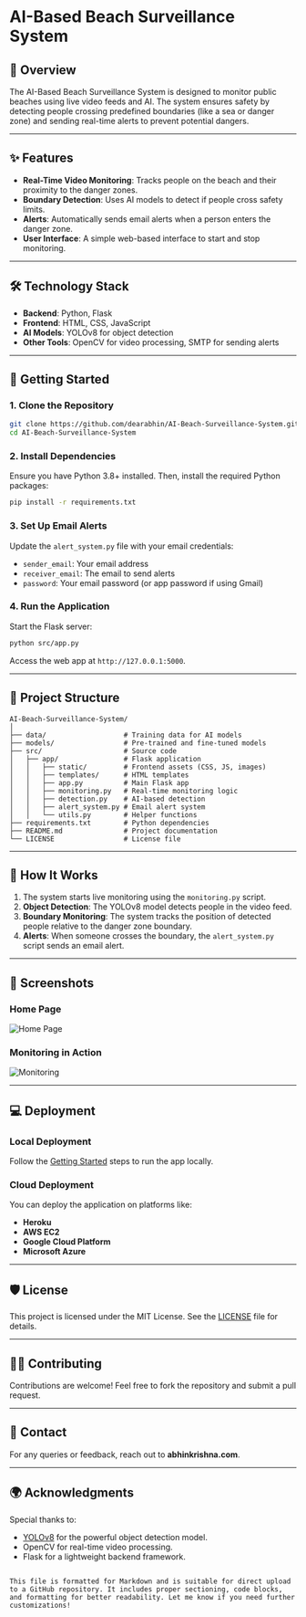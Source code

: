 
# AI-Based Beach Surveillance System

## 🌊 Overview
The AI-Based Beach Surveillance System is designed to monitor public beaches using live video feeds and AI. The system ensures safety by detecting people crossing predefined boundaries (like a sea or danger zone) and sending real-time alerts to prevent potential dangers.

---

## ✨ Features
- **Real-Time Video Monitoring**: Tracks people on the beach and their proximity to the danger zones.
- **Boundary Detection**: Uses AI models to detect if people cross safety limits.
- **Alerts**: Automatically sends email alerts when a person enters the danger zone.
- **User Interface**: A simple web-based interface to start and stop monitoring.

---

## 🛠️ Technology Stack
- **Backend**: Python, Flask
- **Frontend**: HTML, CSS, JavaScript
- **AI Models**: YOLOv8 for object detection
- **Other Tools**: OpenCV for video processing, SMTP for sending alerts

---

## 🚀 Getting Started

### 1. Clone the Repository
```bash
git clone https://github.com/dearabhin/AI-Beach-Surveillance-System.git
cd AI-Beach-Surveillance-System
```

### 2. Install Dependencies
Ensure you have Python 3.8+ installed. Then, install the required Python packages:
```bash
pip install -r requirements.txt
```

### 3. Set Up Email Alerts
Update the `alert_system.py` file with your email credentials:
- `sender_email`: Your email address
- `receiver_email`: The email to send alerts
- `password`: Your email password (or app password if using Gmail)

### 4. Run the Application
Start the Flask server:
```bash
python src/app.py
```
Access the web app at `http://127.0.0.1:5000`.

---

## 📂 Project Structure

```
AI-Beach-Surveillance-System/
│
├── data/                   # Training data for AI models
├── models/                 # Pre-trained and fine-tuned models
├── src/                    # Source code
│   ├── app/                # Flask application
│   │   ├── static/         # Frontend assets (CSS, JS, images)
│   │   ├── templates/      # HTML templates
│   │   ├── app.py          # Main Flask app
│   │   ├── monitoring.py   # Real-time monitoring logic
│   │   ├── detection.py    # AI-based detection
│   │   ├── alert_system.py # Email alert system
│   │   └── utils.py        # Helper functions
├── requirements.txt        # Python dependencies
├── README.md               # Project documentation
└── LICENSE                 # License file
```

---

## 🌟 How It Works
1. The system starts live monitoring using the `monitoring.py` script.
2. **Object Detection**: The YOLOv8 model detects people in the video feed.
3. **Boundary Monitoring**: The system tracks the position of detected people relative to the danger zone boundary.
4. **Alerts**: When someone crosses the boundary, the `alert_system.py` script sends an email alert.

---

## 📸 Screenshots

### Home Page
![Home Page](static/images/home_page_screenshot.png)

### Monitoring in Action
![Monitoring](static/images/monitoring_screenshot.png)

---

## 💻 Deployment

### Local Deployment
Follow the [Getting Started](#getting-started) steps to run the app locally.

### Cloud Deployment
You can deploy the application on platforms like:
- **Heroku**
- **AWS EC2**
- **Google Cloud Platform**
- **Microsoft Azure**

---

## 🛡️ License
This project is licensed under the MIT License. See the [LICENSE](LICENSE) file for details.

---

## 🙋‍♂️ Contributing
Contributions are welcome! Feel free to fork the repository and submit a pull request.

---

## 📧 Contact
For any queries or feedback, reach out to **abhinkrishna.com**.

---

## 🌍 Acknowledgments
Special thanks to:
- [YOLOv8](https://github.com/ultralytics/yolov8) for the powerful object detection model.
- OpenCV for real-time video processing.
- Flask for a lightweight backend framework.
```

This file is formatted for Markdown and is suitable for direct upload to a GitHub repository. It includes proper sectioning, code blocks, and formatting for better readability. Let me know if you need further customizations!
